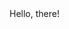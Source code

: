 <link rel="stylesheet" href="./css/main.css" type="text/css">
<div id="banner">
    <div class="container">
        <span class="typed-out">Hello, there!</span>
    </div>
</div>



<!--
**Zaniuk/Zaniuk** is a ✨ _special_ ✨ repository because its `README.md` (this file) appears on your GitHub profile.

Here are some ideas to get you started:

- 🔭 I’m currently working on ...
- 🌱 I’m currently learning ...
- 👯 I’m looking to collaborate on ...
- 🤔 I’m looking for help with ...
- 💬 Ask me about ...
- 📫 How to reach me: ...
- 😄 Pronouns: ...
- ⚡ Fun fact: ...
-->
